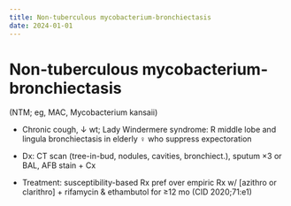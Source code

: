 ```yaml
---
title: Non-tuberculous mycobacterium-bronchiectasis
date: 2024-01-01
---
```

# Non-tuberculous mycobacterium-bronchiectasis


(NTM; eg, MAC, Mycobacterium kansaii)

* Chronic cough, ↓ wt; Lady Windermere syndrome: R middle lobe and lingula bronchiectasis in elderly ♀ who suppress expectoration

* Dx: CT scan (tree-in-bud, nodules, cavities, bronchiect.), sputum ×3 or BAL, AFB stain + Cx

* Treatment: susceptibility-based Rx pref over empiric Rx w/ [azithro or clarithro] + rifamycin & ethambutol for ≥12 mo (CID 2020;71:e1)
